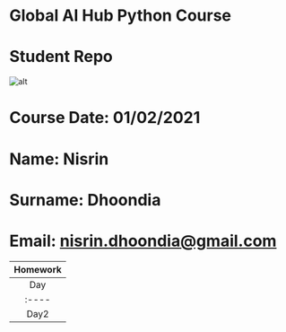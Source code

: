 # Global AI Hub Python Course  
# Student Repo  
![alt](<https://github.com/globalaihub/gaih-students-repo-example/blob/main/img/logo.png>)  
# Course Date: 01/02/2021  
# Name: Nisrin  
# Surname: Dhoondia  
# Email: nisrin.dhoondia@gmail.com  

|Homework|
|:----:|
|Day|Date|Link|
|:----|:----|:----|
|Day2|02/02/2021||
